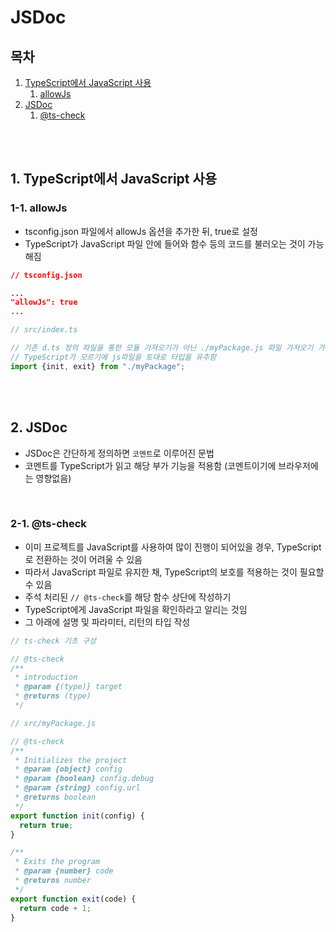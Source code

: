 # JSDoc

## 목차

1. [TypeScript에서 JavaScript 사용](#1-typescript에서-javascript-사용)
    1. [allowJs](#1-1-allowjs)
2. [JSDoc](#2-jsdoc)
    1. [@ts-check](#2-1-ts-check)

<br/>
<br/>

## 1. TypeScript에서 JavaScript 사용

### 1-1. allowJs

- tsconfig.json 파일에서 allowJs 옵션을 추가한 뒤, true로 설정
- TypeScript가 JavaScript 파일 안에 들어와 함수 등의 코드를 불러오는 것이 가능해짐

```json
// tsconfig.json

...
"allowJs": true
...
```

```ts
// src/index.ts

// 기존 d.ts 정의 파일을 통한 모듈 가져오기가 아닌 ./myPackage.js 파일 가져오기 가능
// TypeScript가 모르기에 js파일을 토대로 타입을 유추함
import {init, exit} from "./myPackage";
```

<br/>
<br/>

## 2. JSDoc

- JSDoc은 간단하게 정의하면 `코멘트`로 이루어진 문법
- 코멘트를 TypeScript가 읽고 해당 부가 기능을 적용함 (코멘트이기에 브라우저에는 영향없음)

<br/>

### 2-1. @ts-check

- 이미 프로젝트를 JavaScript를 사용하여 많이 진행이 되어있을 경우, TypeScript로 전환하는 것이 어려울 수 있음
- 따라서 JavaScript 파일로 유지한 채, TypeScript의 보호를 적용하는 것이 필요할 수 있음
- 주석 처리된 `// @ts-check`를 해당 함수 상단에 작성하기
- TypeScript에게 JavaScript 파일을 확인하라고 알리는 것임
- 그 아래에 설명 및 파라미터, 리턴의 타입 작성

```javascript
// ts-check 기초 구성

// @ts-check
/**
 * introduction
 * @param {(type)} target
 * @returns (type)
 */
```

```javascript
// src/myPackage.js

// @ts-check
/**
 * Initializes the project
 * @param {object} config
 * @param {boolean} config.debug
 * @param {string} config.url
 * @returns boolean
 */
export function init(config) {
  return true;
}

/**
 * Exits the program
 * @param {number} code
 * @returns number
 */
export function exit(code) {
  return code + 1;
}
```

